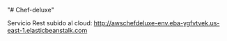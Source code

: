 "# Chef-deluxe" 

Servicio Rest subido al cloud:
http://awschefdeluxe-env.eba-ygfvtvek.us-east-1.elasticbeanstalk.com
